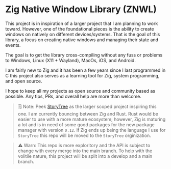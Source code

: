# Zig Native Window Library (ZNWL)

This project is in inspiration of a larger project that I am planning to work toward. However, one of the foundational pieces is the ability to create windows on natively on different devices/systems. That is the goal of this library, a focus on creating
native windows and managing their state and events.

The goal is to get the library cross-compiling without any fuss or problems to Windows, Linux (X11 + Wayland), MacOs, iOS, and Android.

I am fairly new to Zig and it has been a few years since I last programmed in C this project also serves as a learning tool for Zig, system programming, and open source.

I hope to keep all my projects as open source and community based as possible. Any tips, PRs, and overall help are more than welcome.

> 🗒️ Note: Peek [StoryTree](https://github.com/StoryTreeGames) as the larger scoped project inspiring this one. I am currently bouncing between Zig and Rust. Rust would be easier to use with a more mature ecosystem; however, Zig is maturing a lot and is in need of some good packages for the
> new package manager with version `0.12`. If Zig ends up being the language I use for `StoryTree` this repo will be moved to the `StoryTree` orginization.

> ⚠️ Warn: This repo is more exploritory and the API is subject to change with every merge into the main branch. To help with the volitile nature, this project will be split into a develop and a main branch.
